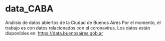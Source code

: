 # data_CABA
Análisis de datos abiertos de la Ciudad de Buenos Aires
Por el momento, el trabajo es con datos relacionados con el coronavirus. Los datos están disponibles en: https://data.buenosaires.gob.ar
